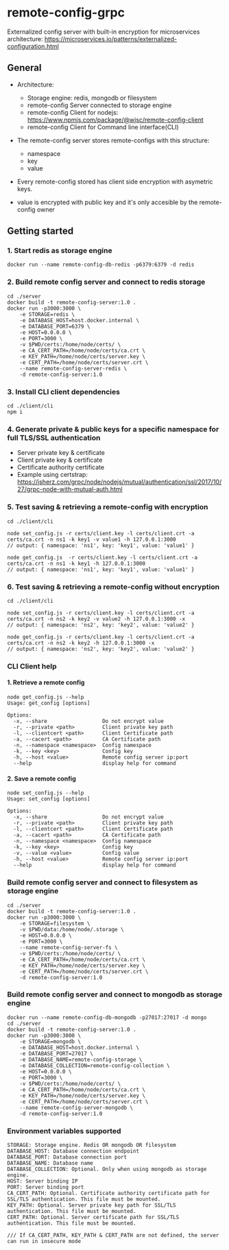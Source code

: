 # remote-config-grpc 

Externalized config server with built-in encryption for microservices architecture: https://microservices.io/patterns/externalized-configuration.html

## General

- Architecture:
    - Storage engine: redis, mongodb or filesystem
    - remote-config Server connected to storage engine
    - remote-config Client for nodejs: https://www.npmjs.com/package/@wjsc/remote-config-client
    - remote-config Client for Command line interface(CLI)

- The remote-config server stores remote-configs with this structure:
    - namespace
    - key
    - value

- Every remote-config stored has client side encryption with asymetric keys.
- value is encrypted with public key and it's only accesible by the remote-config owner


## Getting started
### 1. Start redis as storage engine
```
docker run --name remote-config-db-redis -p6379:6379 -d redis
```

### 2. Build remote config server and connect to redis storage
```
cd ./server
docker build -t remote-config-server:1.0 . 
docker run -p3000:3000 \
    -e STORAGE=redis \
    -e DATABASE_HOST=host.docker.internal \
    -e DATABASE_PORT=6379 \
    -e HOST=0.0.0.0 \
    -e PORT=3000 \
    -v $PWD/certs:/home/node/certs/ \
    -e CA_CERT_PATH=/home/node/certs/ca.crt \
    -e KEY_PATH=/home/node/certs/server.key \
    -e CERT_PATH=/home/node/certs/server.crt \
    --name remote-config-server-redis \
    -d remote-config-server:1.0
```

### 3. Install CLI client dependencies
```
cd ./client/cli
npm i
```

### 4. Generate private & public keys for a specific namespace for full TLS/SSL authentication
- Server private key & certificate
- Client private key & certificate 
- Certificate authority certificate
- Example using certstrap: https://jsherz.com/grpc/node/nodejs/mutual/authentication/ssl/2017/10/27/grpc-node-with-mutual-auth.html


### 5. Test saving & retrieving a remote-config with encryption
```
cd ./client/cli

node set_config.js -r certs/client.key -l certs/client.crt -a certs/ca.crt -n ns1 -k key1 -v value1 -h 127.0.0.1:3000
// output: { namespace: 'ns1', key: 'key1', value: 'value1' }

node get_config.js  -r certs/client.key -l certs/client.crt -a certs/ca.crt -n ns1 -k key1 -h 127.0.0.1:3000
// output: { namespace: 'ns1', key: 'key1', value: 'value1' }
```

### 6. Test saving & retrieving a remote-config without encryption
```
cd ./client/cli

node set_config.js -r certs/client.key -l certs/client.crt -a certs/ca.crt -n ns2 -k key2 -v value2 -h 127.0.0.1:3000 -x
// output: { namespace: 'ns2', key: 'key2', value: 'value2' }

node get_config.js -r certs/client.key -l certs/client.crt -a certs/ca.crt -n ns2 -k key2 -h 127.0.0.1:3000 -x
// output: { namespace: 'ns2', key: 'key2', value: 'value2' }
```


### CLI Client help

#### 1. Retrieve a remote config
```
node get_config.js --help
Usage: get_config [options]

Options:
  -x, --share                  Do not encrypt value
  -r, --private <path>         Client private key path
  -l, --clientcert <path>      Client Certificate path
  -a, --cacert <path>          CA Certificate path
  -n, --namespace <namespace>  Config namespace
  -k, --key <key>              Config key
  -h, --host <value>           Remote config server ip:port
  --help                       display help for command

```

#### 2. Save a remote config
```
node set_config.js --help
Usage: set_config [options]

Options:
  -x, --share                  Do not encrypt value
  -r, --private <path>         Client private key path
  -l, --clientcert <path>      Client Certificate path
  -a, --cacert <path>          CA Certificate path
  -n, --namespace <namespace>  Config namespace
  -k, --key <key>              Config key
  -v, --value <value>          Config value
  -h, --host <value>           Remote config server ip:port
  --help                       display help for command
```


### Build remote config server and connect to filesystem as storage engine
```
cd ./server
docker build -t remote-config-server:1.0 .
docker run -p3000:3000 \
    -e STORAGE=filesystem \
    -v $PWD/data:/home/node/.storage \
    -e HOST=0.0.0.0 \
    -e PORT=3000 \
    --name remote-config-server-fs \
    -v $PWD/certs:/home/node/certs/ \
    -e CA_CERT_PATH=/home/node/certs/ca.crt \
    -e KEY_PATH=/home/node/certs/server.key \
    -e CERT_PATH=/home/node/certs/server.crt \
    -d remote-config-server:1.0
```


### Build remote config server and connect to mongodb as storage engine
```
docker run --name remote-config-db-mongodb -p27017:27017 -d mongo
cd ./server
docker build -t remote-config-server:1.0 .
docker run -p3000:3000 \
    -e STORAGE=mongodb \
    -e DATABASE_HOST=host.docker.internal \
    -e DATABASE_PORT=27017 \
    -e DATABASE_NAME=remote-config-storage \
    -e DATABASE_COLLECTION=remote-config-collection \
    -e HOST=0.0.0.0 \
    -e PORT=3000 \
    -v $PWD/certs:/home/node/certs/ \
    -e CA_CERT_PATH=/home/node/certs/ca.crt \
    -e KEY_PATH=/home/node/certs/server.key \
    -e CERT_PATH=/home/node/certs/server.crt \
    --name remote-config-server-mongodb \
    -d remote-config-server:1.0
```

### Environment variables supported
```
STORAGE: Storage engine. Redis OR mongodb OR filesystem
DATABASE_HOST: Database connection endpoint
DATABASE_PORT: Database connection port
DATABASE_NAME: Database name
DATABASE_COLLECTION: Optional. Only when using mongodb as storage engine.
HOST: Server binding IP
PORT: Server binding port
CA_CERT_PATH: Optional. Certificate authority certificate path for SSL/TLS authentication. This file must be mounted.
KEY_PATH: Optional. Server private key path for SSL/TLS authentication. This file must be mounted.
CERT_PATH: Optional. Server certificate path for SSL/TLS authentication. This file must be mounted.

/// If CA_CERT_PATH, KEY_PATH & CERT_PATH are not defined, the server can run in insecure mode
```

